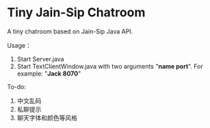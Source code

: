 # Tiny Jain-Sip Chatroom
A tiny chatroom based on Jain-Sip Java API.

Usage：
1. Start Server.java
2. Start TextClientWindow.java with two arguments "**name port**". For example: "**Jack 8070**"

To-do:
1. 中文乱码
2. 私聊提示
3. 聊天字体和颜色等风格
